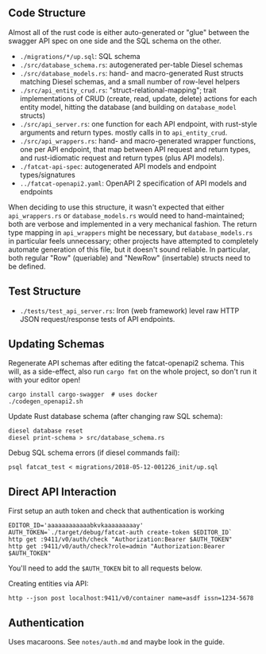 
## Code Structure

Almost all of the rust code is either auto-generated or "glue" between the
swagger API spec on one side and the SQL schema on the other.

- `./migrations/*/up.sql`: SQL schema
- `./src/database_schema.rs`: autogenerated per-table Diesel schemas
- `./src/database_models.rs`: hand- and macro-generated Rust structs matching
  Diesel schemas, and a small number of row-level helpers
- `./src/api_entity_crud.rs`: "struct-relational-mapping"; trait
  implementations of CRUD (create, read, update, delete) actions for each
  entity model, hitting the database (and building on `database_model` structs)
- `./src/api_server.rs`: one function for each API endpoint, with rust-style
  arguments and return types. mostly calls in to `api_entity_crud`.
- `./src/api_wrappers.rs`: hand- and macro-generated wrapper functions, one per
  API endpoint, that map between API request and return types, and
  rust-idiomatic request and return types (plus API models).
- `./fatcat-api-spec`: autogenerated API models and endpoint types/signatures
- `../fatcat-openapi2.yaml`: OpenAPI 2 specification of API models and
  endpoints

When deciding to use this structure, it wasn't expected that either
`api_wrappers.rs` or `database_models.rs` would need to hand-maintained; both
are verbose and implemented in a very mechanical fashion. The return type
mapping in `api_wrappers` might be necessary, but `database_models.rs` in
particular feels unnecessary; other projects have attempted to completely
automate generation of this file, but it doesn't sound reliable. In particular,
both regular "Row" (queriable) and "NewRow" (insertable) structs need to be
defined.

## Test Structure

- `./tests/test_api_server.rs`: Iron (web framework) level raw HTTP JSON
  request/response tests of API endpoints.

## Updating Schemas

Regenerate API schemas after editing the fatcat-openapi2 schema. This will, as
a side-effect, also run `cargo fmt` on the whole project, so don't run it with
your editor open!

    cargo install cargo-swagger  # uses docker
    ./codegen_openapi2.sh

Update Rust database schema (after changing raw SQL schema):

    diesel database reset
    diesel print-schema > src/database_schema.rs

Debug SQL schema errors (if diesel commands fail):

    psql fatcat_test < migrations/2018-05-12-001226_init/up.sql

## Direct API Interaction

First setup an auth token and check that authentication is working

    EDITOR_ID='aaaaaaaaaaaabkvkaaaaaaaaay'
    AUTH_TOKEN=`./target/debug/fatcat-auth create-token $EDITOR_ID`
    http get :9411/v0/auth/check "Authorization:Bearer $AUTH_TOKEN"
    http get :9411/v0/auth/check?role=admin "Authorization:Bearer $AUTH_TOKEN"

You'll need to add the `$AUTH_TOKEN` bit to all requests below.
    
Creating entities via API:

    http --json post localhost:9411/v0/container name=asdf issn=1234-5678

## Authentication

Uses macaroons. See `notes/auth.md` and maybe look in the guide.
